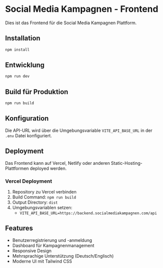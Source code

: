 # Social Media Kampagnen - Frontend

Dies ist das Frontend für die Social Media Kampagnen Plattform.

## Installation

```bash
npm install
```

## Entwicklung

```bash
npm run dev
```

## Build für Produktion

```bash
npm run build
```

## Konfiguration

Die API-URL wird über die Umgebungsvariable `VITE_API_BASE_URL` in der `.env` Datei konfiguriert.

## Deployment

Das Frontend kann auf Vercel, Netlify oder anderen Static-Hosting-Plattformen deployed werden.

### Vercel Deployment

1. Repository zu Vercel verbinden
2. Build Command: `npm run build`
3. Output Directory: `dist`
4. Umgebungsvariablen setzen:
   - `VITE_API_BASE_URL=https://backend.socialmediakampagnen.com/api`

## Features

- Benutzerregistrierung und -anmeldung
- Dashboard für Kampagnenmanagement
- Responsive Design
- Mehrsprachige Unterstützung (Deutsch/Englisch)
- Moderne UI mit Tailwind CSS


